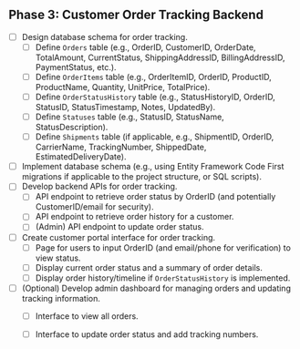 ## Phase 3: Customer Order Tracking Backend

- [ ] Design database schema for order tracking.
  - [ ] Define `Orders` table (e.g., OrderID, CustomerID, OrderDate, TotalAmount, CurrentStatus, ShippingAddressID, BillingAddressID, PaymentStatus, etc.).
  - [ ] Define `OrderItems` table (e.g., OrderItemID, OrderID, ProductID, ProductName, Quantity, UnitPrice, TotalPrice).
  - [ ] Define `OrderStatusHistory` table (e.g., StatusHistoryID, OrderID, StatusID, StatusTimestamp, Notes, UpdatedBy).
  - [ ] Define `Statuses` table (e.g., StatusID, StatusName, StatusDescription).
  - [ ] Define `Shipments` table (if applicable, e.g., ShipmentID, OrderID, CarrierName, TrackingNumber, ShippedDate, EstimatedDeliveryDate).
- [ ] Implement database schema (e.g., using Entity Framework Code First migrations if applicable to the project structure, or SQL scripts).
- [ ] Develop backend APIs for order tracking.
  - [ ] API endpoint to retrieve order status by OrderID (and potentially CustomerID/email for security).
  - [ ] API endpoint to retrieve order history for a customer.
  - [ ] (Admin) API endpoint to update order status.
- [ ] Create customer portal interface for order tracking.
  - [ ] Page for users to input OrderID (and email/phone for verification) to view status.
  - [ ] Display current order status and a summary of order details.
  - [ ] Display order history/timeline if `OrderStatusHistory` is implemented.
- [ ] (Optional) Develop admin dashboard for managing orders and updating tracking information.
  - [ ] Interface to view all orders.
  - [ ] Interface to update order status and add tracking numbers.

